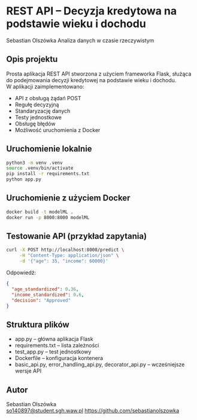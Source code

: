 # REST API – Decyzja kredytowa na podstawie wieku i dochodu

Sebastian Olszówka
Analiza danych w czasie rzeczywistym

## Opis projektu

Prosta aplikacja REST API stworzona z użyciem frameworka Flask, służąca do podejmowania decyzji kredytowej na podstawie wieku i dochodu.  
W aplikacji zaimplementowano:

- API z obsługą żądań POST
- Regułę decyzyjną
- Standaryzację danych
- Testy jednostkowe
- Obsługę błędów
- Możliwość uruchomienia z Docker

## Uruchomienie lokalnie

```bash
python3 -m venv .venv
source .venv/bin/activate
pip install -r requirements.txt
python app.py
```

## Uruchomienie z użyciem Docker

```bash
docker build -t modelML .
docker run -p 8000:8000 modelML
```

## Testowanie API (przykład zapytania)

```bash
curl -X POST http://localhost:8000/predict \
     -H "Content-Type: application/json" \
     -d '{"age": 35, "income": 60000}'
```

Odpowiedź:
```json
{
  "age_standardized": 0.36,
  "income_standardized": 0.6,
  "decision": "Approved"
}
```

## Struktura plików

- app.py – główna aplikacja Flask
- requirements.txt – lista zależności
- test_app.py – test jednostkowy
- Dockerfile – konfiguracja kontenera
- basic_api.py, error_handling_api.py, decorator_api.py – wcześniejsze wersje API

## Autor

Sebastian Olszówka  
so140897@student.sgh.waw.pl 
https://github.com/sebastianolszowka
